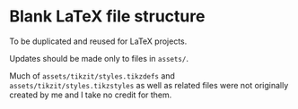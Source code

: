 # Blank LaTeX file structure

To be duplicated and reused for LaTeX projects.

Updates should be made only to files in `assets/`.

Much of `assets/tikzit/styles.tikzdefs` and `assets/tikzit/styles.tikzstyles` as well as related files were not originally created by me and I take no credit for them.
